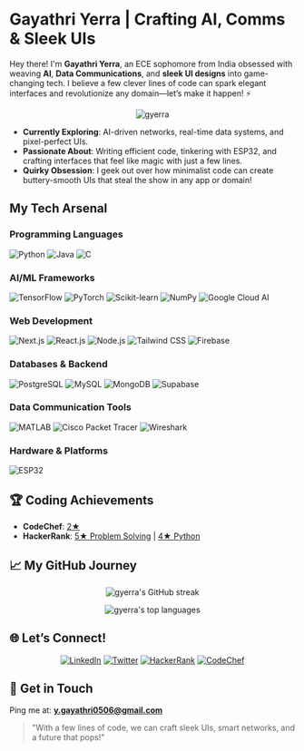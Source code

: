 #  Gayathri Yerra | Crafting AI, Comms & Sleek UIs

Hey there! I'm **Gayathri Yerra**, an ECE sophomore from India obsessed with weaving **AI**, **Data Communications**, and **sleek UI designs** into game-changing tech. I believe a few clever lines of code can spark elegant interfaces and revolutionize any domain—let’s make it happen! ⚡️

<p align="center">
  <img src="https://komarev.com/ghpvc/?username=gyerra&label=Profile%20views&color=0e75b6&style=flat" alt="gyerra" />
</p>

- **Currently Exploring**: AI-driven networks, real-time data systems, and pixel-perfect UIs.  
- **Passionate About**: Writing efficient code, tinkering with ESP32, and crafting interfaces that feel like magic with just a few lines.  
- **Quirky Obsession**: I geek out over how minimalist code can create buttery-smooth UIs that steal the show in any app or domain!  

## My Tech Arsenal
### Programming Languages
![Python](https://img.shields.io/badge/-Python-3776AB?style=flat-square&logo=python&logoColor=white)
![Java](https://img.shields.io/badge/-Java-007396?style=flat-square&logo=java&logoColor=white)
![C](https://img.shields.io/badge/-C-A8B9CC?style=flat-square&logo=c&logoColor=white)

### AI/ML Frameworks
![TensorFlow](https://img.shields.io/badge/-TensorFlow-FF6F00?style=flat-square&logo=tensorflow&logoColor=white)
![PyTorch](https://img.shields.io/badge/-PyTorch-EE4C2C?style=flat-square&logo=pytorch&logoColor=white)
![Scikit-learn](https://img.shields.io/badge/-Scikit--learn-F7931E?style=flat-square&logo=scikit-learn&logoColor=white)
![NumPy](https://img.shields.io/badge/-NumPy-013243?style=flat-square&logo=numpy&logoColor=white)
![Google Cloud AI](https://img.shields.io/badge/-Google%20Cloud%20AI-4285F4?style=flat-square&logo=google-cloud&logoColor=white)

### Web Development
![Next.js](https://img.shields.io/badge/-Next.js-000000?style=flat-square&logo=next.js&logoColor=white)
![React.js](https://img.shields.io/badge/-React.js-61DAFB?style=flat-square&logo=react&logoColor=black)
![Node.js](https://img.shields.io/badge/-Node.js-339933?style=flat-square&logo=node.js&logoColor=white)
![Tailwind CSS](https://img.shields.io/badge/-Tailwind%20CSS-38B2AC?style=flat-square&logo=tailwind-css&logoColor=white)
![Firebase](https://img.shields.io/badge/-Firebase-FFCA28?style=flat-square&logo=firebase&logoColor=black)

### Databases & Backend
![PostgreSQL](https://img.shields.io/badge/-PostgreSQL-336791?style=flat-square&logo=postgresql&logoColor=white)
![MySQL](https://img.shields.io/badge/-MySQL-4479A1?style=flat-square&logo=mysql&logoColor=white)
![MongoDB](https://img.shields.io/badge/-MongoDB-47A248?style=flat-square&logo=mongodb&logoColor=white)
![Supabase](https://img.shields.io/badge/-Supabase-3ECF8E?style=flat-square&logo=supabase&logoColor=white)

### Data Communication Tools
![MATLAB](https://img.shields.io/badge/-MATLAB-0076A8?style=flat-square&logo=mathworks&logoColor=white)
![Cisco Packet Tracer](https://img.shields.io/badge/-Cisco%20Packet%20Tracer-1BA0D7?style=flat-square&logo=cisco&logoColor=white)
![Wireshark](https://img.shields.io/badge/-Wireshark-1679A7?style=flat-square&logo=wireshark&logoColor=white)

### Hardware & Platforms
![ESP32](https://img.shields.io/badge/-ESP32-000000?style=flat-square&logo=espressif&logoColor=white)


## 🏆 Coding Achievements
- **CodeChef**: [2★](https://www.codechef.com/users/gayathri_yerra)  
- **HackerRank**: [5★ Problem Solving](https://www.hackerrank.com/profile/y_gayathri0506) | [4★ Python](https://www.hackerrank.com/profile/y_gayathri0506)

## 📈 My GitHub Journey
<p align="center">
  <img src="https://github-readme-streak-stats.herokuapp.com/?user=gyerra&theme=dark" alt="gyerra's GitHub streak"/>
</p>

<p align="center">
  <img src="https://github-readme-stats.vercel.app/api/top-langs/?username=gyerra&layout=compact&theme=dark&hide=html,css" alt="gyerra's top languages" />
</p>

## 🌐 Let’s Connect!
<p align="center">
  <a href="https://linkedin.com/in/gayathri-yerra" target="_blank"><img src="https://img.shields.io/badge/-LinkedIn-0077B5?style=flat-square&logo=linkedin&logoColor=white" alt="LinkedIn"/></a>
  <a href="https://twitter.com/gayathri__yerra" target="_blank"><img src="https://img.shields.io/badge/-Twitter-1DA1F2?style=flat-square&logo=twitter&logoColor=white" alt="Twitter"/></a>
  <a href="https://www.hackerrank.com/profile/y_gayathri0506" target="_blank"><img src="https://img.shields.io/badge/-HackerRank-2EC866?style=flat-square&logo=hackerrank&logoColor=white" alt="HackerRank"/></a>
  <a href="https://www.codechef.com/users/gayathri_yerra" target="_blank"><img src="https://img.shields.io/badge/-CodeChef-5B4638?style=flat-square&logo=codechef&logoColor=white" alt="CodeChef"/></a>
</p>

## 📧 Get in Touch
Ping me at: **y.gayathri0506@gmail.com**

> "With a few lines of code, we can craft sleek UIs, smart networks, and a future that pops!"  

